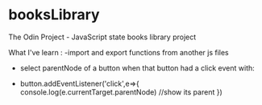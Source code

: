 # booksLibrary

The Odin Project - JavaScript state books library project

What I've learn :
-import and export functions from another js files

- select parentNode of a button when that button had a click event with:

* button.addEventListener('click',e=>{
  console.log(e.currentTarget.parentNode)
  //show its parent
  })
